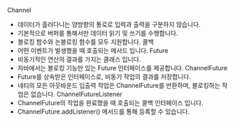 Channel
- 데이터가 흘러다니는 양방향의 통로로 입력과 출력을 구분하지 않습니다.
- 기본적으로 버퍼를 통해서만 데이터 읽기 및 쓰기를 수행합니다.
- 블로킹 함수와 논블로킹 함수를 모두 지원합니다.
콜백
- 어떤 이벤트가 발생했을 때 호출되는 메서드 입니다.
Future
- 비동기적인 연산의 결과를 가지는 클래스 입니다.
- 자바에서는 블로킹 기능만 있는 Future 인터페이스를 제공합니다.
ChannelFuture
- Future를 상속받은 인터페이스로, 비동기 작업의 결과를 저장합니다.
- 네티의 모든 아웃바운드 입출력 작업은 ChannelFuture를 반환하며, 블로킹하는 작업은 없습니다.
ChannelFutureListener
- ChannelFuture의 작업을 완료했을 때 호출되는 콜백 인터페이스 입니다.
- ChannelFuture.addListener() 메서드를 통해 등록할 수 있습니다.
